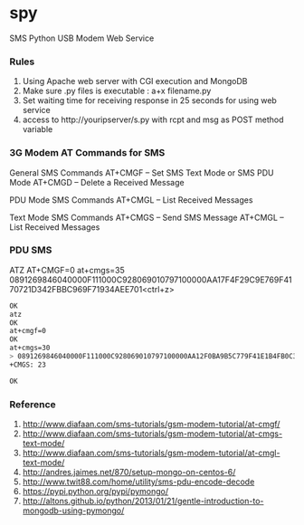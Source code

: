 # spy
SMS Python USB Modem Web Service

### Rules
 1. Using Apache web server with CGI execution and MongoDB
 2. Make sure .py files is executable : a+x filename.py
 3. Set waiting time for receiving response in 25 seconds for using web service
 4. access to http://youripserver/s.py with rcpt and msg as POST method variable


### 3G Modem AT Commands for SMS
General SMS Commands
AT+CMGF – Set SMS Text Mode or SMS PDU Mode
AT+CMGD – Delete a Received Message

PDU Mode SMS Commands
AT+CMGL – List Received Messages

Text Mode SMS Commands
AT+CMGS – Send SMS Message
AT+CMGL – List Received Messages

### PDU SMS
ATZ<ENTER>
AT+CMGF=0<ENTER>
at+cmgs=35<ENTER>
0891269846040000F111000C928069010797100000AA17F4F29C9E769F4170721D342FBBC969F71934AEE701<ctrl+z>
```sh
OK                                                                     
atz                                                                    
OK
at+cmgf=0
OK
at+cmgs=30
> 0891269846040000F111000C928069010797100000AA12F0BA9B5C779F41E1B4FB0C3A97D9753A
+CMGS: 23

OK
```

### Reference
 1. http://www.diafaan.com/sms-tutorials/gsm-modem-tutorial/at-cmgf/
 2. http://www.diafaan.com/sms-tutorials/gsm-modem-tutorial/at-cmgs-text-mode/
 3. http://www.diafaan.com/sms-tutorials/gsm-modem-tutorial/at-cmgl-text-mode/
 4. http://andres.jaimes.net/870/setup-mongo-on-centos-6/
 5. http://www.twit88.com/home/utility/sms-pdu-encode-decode
 6. https://pypi.python.org/pypi/pymongo/
 7. http://altons.github.io/python/2013/01/21/gentle-introduction-to-mongodb-using-pymongo/